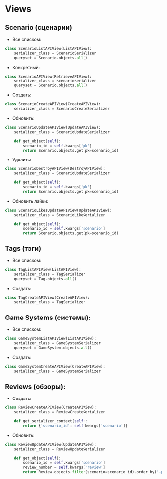 # Views
## Scenario (сценарии)
- Все списком:
``` python
class ScenarioListAPIView(ListAPIView):
    serializer_class = ScenarioSerializer
    queryset = Scenario.objects.all()
```
- Конкретный:
``` python
class ScenarioAPIView(RetrieveAPIView):
    serializer_class = ScenarioSerializer
    queryset = Scenario.objects.all()
```
- Создать:
``` python
class ScenarioCreateAPIView(CreateAPIView):
    serializer_class = ScenarioCreateSerializer
```
- Обновить:
``` python
class ScenarioUpdateAPIView(UpdateAPIView):
    serializer_class = ScenarioUpdateSerializer

    def get_object(self):
        scenario_id = self.kwargs['pk']
        return Scenario.objects.get(pk=scenario_id)
```
- Удалить:
``` python
class ScenarioDestroyAPIView(DestroyAPIView):
    serializer_class = ScenarioUpdateSerializer

    def get_object(self):
        scenario_id = self.kwargs['pk']
        return Scenario.objects.get(pk=scenario_id)
```
- Обновить лайки:
``` python
class ScenarioLikesUpdateAPIView(UpdateAPIView):
    serializer_class = ScenarioLikeSerializer

    def get_object(self):
        scenario_id = self.kwargs['scenario']
        return Scenario.objects.get(pk=scenario_id)
```
## Tags (тэги)
- Все списком:
``` python
class TagListAPIView(ListAPIView):
    serializer_class = TagSerializer
    queryset = Tag.objects.all()
```
- Создать:
``` python
class TagCreateAPIView(CreateAPIView):
    serializer_class = TagSerializer
```
## Game Systems (системы):
- Все списком:
``` python
class GameSystemListAPIView(ListAPIView):
    serializer_class = GameSystemSerializer
    queryset = GameSystem.objects.all()
```
- Создать:
``` python
class GameSystemCreateAPIView(CreateAPIView):
    serializer_class = GameSystemSerializer
```
## Reviews (обзоры):
- Создать:
``` python
class ReviewCreateAPIView(CreateAPIView):
    serializer_class = ReviewCreateSerializer

    def get_serializer_context(self):
        return {'scenario_id': self.kwargs['scenario']}
```
- Обновить:
``` python
class ReviewUpdateAPIView(UpdateAPIView):
    serializer_class = ReviewUpdateSerializer

    def get_object(self):
        scenario_id = self.kwargs['scenario']
        review_number = self.kwargs['review']
        return Review.objects.filter(scenario=scenario_id).order_by('-publish_date')[review_number]
```